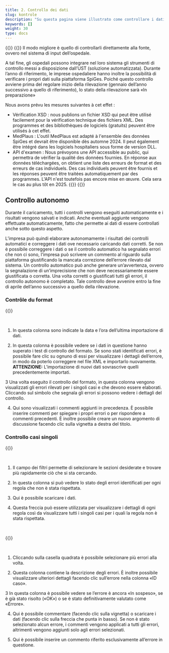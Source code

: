 ```yaml
---
title: 2. Controllo dei dati
slug: kontrole
description: "Su questa pagina viene illustrato come controllare i dati importati dalla pagina web della sede ospedaliera sulla piattaforma SpiGes."
keywords: []
weight: 30
type: docs
---
```


{{<alert title="Vérification à la source" color="info">}}
{{<markdown>}}
Il modo migliore è quello di controllarli direttamente alla fonte, ovvero nel sistema di input dell’ospedale. 

A tal fine, gli ospedali possono integrare nel loro sistema gli strumenti di controllo messi a disposizione dall’UST (soluzione automatizzata). Durante l’anno di riferimento, le imprese ospedaliere hanno inoltre la possibilità di verificare i propri dati sulla piattaforma SpiGes. Poiché questo controllo avviene prima del regolare inizio della rilevazione (gennaio dell’anno successivo a quello di riferimento), lo stato della rilevazione sarà «In preparazione» 

Nous avons prévu les mesures suivantes à cet effet :

- Vérification XSD : nous publions un fichier XSD qui peut être utilisé facilement pour la vérification technique des fichiers XML. Des programmes et des bibliothèques de logiciels (gratuits) peuvent être utilisés à cet effet.
- MedPlaus : L'outil MedPlaus est adapté à l'ensemble des données SpiGes et devrait être disponible dès automne 2024. Il peut également être intégré dans les logiciels hospitaliers sous forme de version DLL.
- API d'examen : Nous prévoyons une API accessible au public, qui permettra de vérifier la qualité des données fournies. En réponse aux données téléchargées, on obtient une liste des erreurs de format et des erreurs de cas individuels. Des cas individuels peuvent être fournis et les réponses peuvent être traitées automatiquement par des programmes. L'API n'est toutefois pas encore mise en œuvre. Cela sera le cas au plus tôt en 2025.
{{</markdown>}}
{{</alert>}}

## Controllo autonomo

Durante il caricamento, tutti i controlli vengono eseguiti automaticamente e i risultati vengono salvati e indicati. Anche eventuali aggiunte vengono effettuate automaticamente, fatto che permette ai dati di essere controllati anche sotto questo aspetto. 

L’impresa può quindi elaborare autonomamente i risultati dei controlli automatici e correggere i dati ove necessario caricando dati corretti. Se non è possibile correggere i dati o se il controllo automatico ha segnalato errori che non ci sono, l’impresa può scrivere un commento al riguardo sulla piattaforma giustificando la mancata correzione dell’errore rilevato dal sistema. Un controllo automatico può anche generare un’avvertenza, ovvero la segnalazione di un’imprecisione che non deve necessariamente essere giustificata o corretta. Una volta corretti o giustificati tutti gli errori, il controllo autonomo è completato. Tale controllo deve avvenire entro la fine di aprile dell’anno successivo a quello della rilevazione.

### Contrôle du format

{{<insertImage image="test_format_fr.png" class="edge max-w-90">}}

&nbsp;

1. In questa colonna sono indicate la data e l’ora dell’ultima importazione di dati.

2. In questa colonna è possibile vedere se i dati in questione hanno superato i test di controllo del formato. Se sono stati identificati errori, è possibile fare clic su ognuno di essi per visualizzare i dettagli dell’errore, in modo da poterlo correggere nel file XML e importarlo nuovamente. **ATTENZIONE:** L’importazione di nuovi dati sovrascrive quelli precedentemente importati.

3 Una volta eseguito il controllo del formato, in questa colonna vengono visualizzati gli errori rilevati per i singoli casi e che devono essere elaborati. Cliccando sul simbolo che segnala gli errori si possono vedere i dettagli del controllo.

4. Qui sono visualizzati i commenti aggiunti in precedenza. È possibile inserire commenti per spiegare i propri errori o per rispondere a commenti precedenti. È inoltre possibile creare un nuovo argomento di discussione facendo clic sulla vignetta a destra del titolo.

### Controllo casi singoli

{{<insertImage image="controle_fr.png" class="edge max-w-90">}}

&nbsp;

1. Il campo dei filtri permette di selezionare le sezioni desiderate e trovare più rapidamente ciò che si sta cercando.

2. In questa colonna si può vedere lo stato degli errori identificati per ogni regola che non è stata rispettata.

3. Qui è possibile scaricare i dati.

4. Questa freccia può essere utilizzata per visualizzare i dettagli di ogni regola così da visualizzare tutti i singoli casi per i quali la regola non è stata rispettata.

&nbsp;

{{<insertImage image="controle_detail_fr.png" class="edge max-w-90">}}

&nbsp;

1. Cliccando sulla casella quadrata è possibile selezionare più errori alla volta.

2. Questa colonna contiene la descrizione degli errori. È inoltre possibile visualizzare ulteriori dettagli facendo clic sull’errore nella colonna «ID caso».

3 In questa colonna è possibile vedere se l’errore è ancora «In sospeso», se è già stato risolto («OK») o se è stato definitivamente valutato come «Errore».

4. Qui è possibile commentare (facendo clic sulla vignetta) o scaricare i dati (facendo clic sulla freccia che punta in basso). Se non è stato selezionato alcun errore, i commenti vengono applicati a tutti gli errori, altrimenti vengono aggiunti solo agli errori selezionati.

5. Qui è possibile inserire un commento riferito esclusivamente all’errore in questione.

